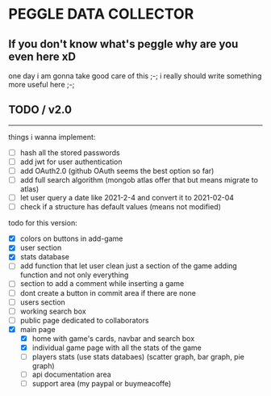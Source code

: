 # PEGGLE DATA COLLECTOR

## If you don't know what's peggle why are you even here xD

one day i am gonna take good care of this ;-;
i really should write something more useful here ;-;

## TODO / v2.0

---

things i wanna implement:

- [ ] hash all the stored passwords
- [ ] add jwt for user authentication
- [ ] add OAuth2.0 (github OAuth seems the best option so far)
- [ ] add full search algorithm (mongob atlas offer that but means migrate to atlas)
- [ ] let user query a date like 2021-2-4 and convert it to 2021-02-04
- [ ] check if a structure has default values (means not modified)

todo for this version:

- [x] colors on buttons in add-game
- [x] user section
- [x] stats database
- [ ] add function that let user clean just a section of the game adding function and not only everything
- [ ] section to add a comment while inserting a game
- [ ] dont create a button in commit area if there are none
- [ ] users section
- [ ] working search box
- [ ] public page dedicated to collaborators
- [x] main page
  - [x] home with game's cards, navbar and search box
  - [x] individual game page with all the stats of the game
  - [ ] players stats (use stats databaes) (scatter graph, bar graph, pie graph)
  - [ ] api documentation area
  - [ ] support area (my paypal or buymeacoffe)
